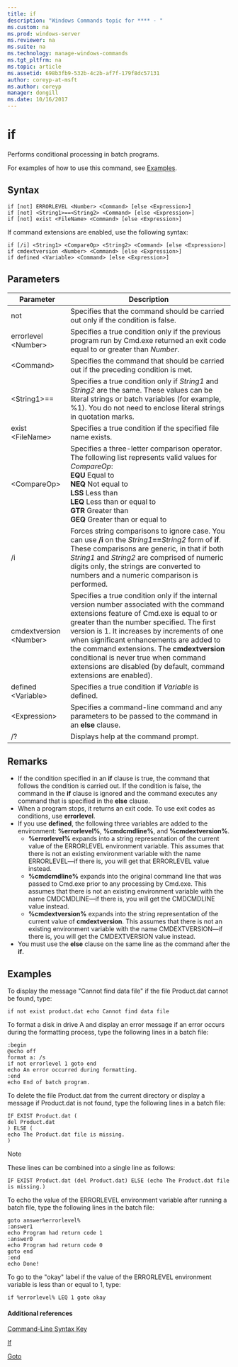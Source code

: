 ```yaml
---
title: if
description: "Windows Commands topic for **** - "
ms.custom: na
ms.prod: windows-server
ms.reviewer: na
ms.suite: na
ms.technology: manage-windows-commands
ms.tgt_pltfrm: na
ms.topic: article
ms.assetid: 698b3fb9-532b-4c2b-af7f-179f8dc57131
author: coreyp-at-msft
ms.author: coreyp
manager: dongill
ms.date: 10/16/2017
---
```


# if



Performs conditional processing in batch programs.

For examples of how to use this command, see [Examples](#BKMK_examples).

## Syntax

```
if [not] ERRORLEVEL <Number> <Command> [else <Expression>]
if [not] <String1>==<String2> <Command> [else <Expression>]
if [not] exist <FileName> <Command> [else <Expression>]
```
If command extensions are enabled, use the following syntax:
```
if [/i] <String1> <CompareOp> <String2> <Command> [else <Expression>]
if cmdextversion <Number> <Command> [else <Expression>]
if defined <Variable> <Command> [else <Expression>]
```

## Parameters

|        Parameter        |                                                                                                                                                                                                                Description                                                                                                                                                                                                                 |
|-------------------------|--------------------------------------------------------------------------------------------------------------------------------------------------------------------------------------------------------------------------------------------------------------------------------------------------------------------------------------------------------------------------------------------------------------------------------------------|
|           not           |                                                                                                                                                                              Specifies that the command should be carried out only if the condition is false.                                                                                                                                                                              |
|  errorlevel \<Number>   |                                                                                                                                                      Specifies a true condition only if the previous program run by Cmd.exe returned an exit code equal to or greater than *Number*.                                                                                                                                                       |
|       \<Command>        |                                                                                                                                                                            Specifies the command that should be carried out if the preceding condition is met.                                                                                                                                                                             |
|  \<String1>==<String2>  |                                                                                                             Specifies a true condition only if *String1* and *String2* are the same. These values can be literal strings or batch variables (for example, %1). You do not need to enclose literal strings in quotation marks.                                                                                                              |
|    exist \<FileName>    |                                                                                                                                                                                       Specifies a true condition if the specified file name exists.                                                                                                                                                                                        |
|      \<CompareOp>       |                                                                               Specifies a three-letter comparison operator. The following list represents valid values for *CompareOp*:</br>**EQU** Equal to</br>**NEQ** Not equal to</br>**LSS** Less than</br>**LEQ** Less than or equal to</br>**GTR** Greater than</br>**GEQ** Greater than or equal to                                                                                |
|           /i            |                                                            Forces string comparisons to ignore case.  You can use **/i** on the <em>String1</em>**==**<em>String2</em> form of **if**. These comparisons are generic, in that if both *String1* and *String2* are comprised of numeric digits only, the strings are converted to numbers and a numeric comparison is performed.                                                            |
| cmdextversion \<Number> | Specifies a true condition only if the internal version number associated with the command extensions feature of Cmd.exe is equal to or greater than the number specified. The first version is 1. It increases by increments of one when significant enhancements are added to the command extensions. The **cmdextversion** conditional is never true when command extensions are disabled (by default, command extensions are enabled). |
|   defined \<Variable>   |                                                                                                                                                                                            Specifies a true condition if *Variable* is defined.                                                                                                                                                                                            |
|      \<Expression>      |                                                                                                                                                                   Specifies a command-line command and any parameters to be passed to the command in an **else** clause.                                                                                                                                                                   |
|           /?            |                                                                                                                                                                                                    Displays help at the command prompt.                                                                                                                                                                                                    |

## Remarks

-   If the condition specified in an **if** clause is true, the command that follows the condition is carried out. If the condition is false, the command in the **if** clause is ignored and the command executes any command that is specified in the **else** clause.
-   When a program stops, it returns an exit code. To use exit codes as conditions, use **errorlevel**.
-   If you use **defined**, the following three variables are added to the environment: **%errorlevel%**, **%cmdcmdline%**, and **%cmdextversion%**.  
    -   **%errorlevel%** expands into a string representation of the current value of the ERRORLEVEL environment variable. This assumes that there is not an existing environment variable with the name ERRORLEVEL—if there is, you will get that ERRORLEVEL value instead.
    -   **%cmdcmdline%** expands into the original command line that was passed to Cmd.exe prior to any processing by Cmd.exe. This assumes that there is not an existing environment variable with the name CMDCMDLINE—if there is, you will get the CMDCMDLINE value instead.
    -   **%cmdextversion%** expands into the string representation of the current value of **cmdextversion**. This assumes that there is not an existing environment variable with the name CMDEXTVERSION—if there is, you will get the CMDEXTVERSION value instead.
-   You must use the **else** clause on the same line as the command after the **if**.

## <a name="BKMK_examples"></a>Examples

To display the message "Cannot find data file" if the file Product.dat cannot be found, type:
```
if not exist product.dat echo Cannot find data file 
```
To format a disk in drive A and display an error message if an error occurs during the formatting process, type the following lines in a batch file:
```
:begin
@echo off
format a: /s
if not errorlevel 1 goto end
echo An error occurred during formatting.
:end
echo End of batch program.
```
To delete the file Product.dat from the current directory or display a message if Product.dat is not found, type the following lines in a batch file:
```
IF EXIST Product.dat (
del Product.dat
) ELSE (
echo The Product.dat file is missing.
)
```

> [!NOTE]
> These lines can be combined into a single line as follows:
> ```
> IF EXIST Product.dat (del Product.dat) ELSE (echo The Product.dat file is missing.)
> ```
> To echo the value of the ERRORLEVEL environment variable after running a batch file, type the following lines in the batch file:
> ```
> goto answer%errorlevel%
> :answer1
> echo Program had return code 1
> :answer0
> echo Program had return code 0
> goto end
> :end
> echo Done! 
> ```
> To go to the "okay" label if the value of the ERRORLEVEL environment variable is less than or equal to 1, type:
> ```
> if %errorlevel% LEQ 1 goto okay
> ```

#### Additional references

[Command-Line Syntax Key](command-line-syntax-key.md)

[If](if.md)

[Goto](goto.md)